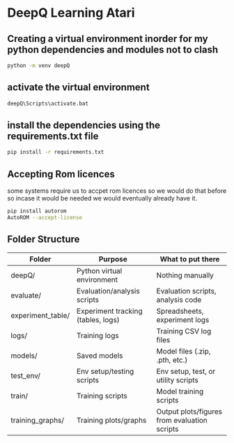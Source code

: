 # DeepQ Learning Atari

## Creating a virtual environment inorder for my python dependencies and modules not to clash
```bash
python -m venv deepQ
```

## activate the virtual environment
```bash
deepQ\Scripts\activate.bat
```

## install the dependencies using the requirements.txt file
```bash
pip install -r requirements.txt
```

## Accepting Rom licences
some systems require us to accpet rom licences so we would do that before
so incase it would be needed we would eventually already have it.
```bash
pip install autorom
AutoROM --accept-license
```

## Folder Structure

| Folder             | Purpose                                 | What to put there                              |
|--------------------|-----------------------------------------|-----------------------------------------------|
| deepQ/             | Python virtual environment              | Nothing manually                              |
| evaluate/          | Evaluation/analysis scripts             | Evaluation scripts, analysis code             |
| experiment_table/  | Experiment tracking (tables, logs)      | Spreadsheets, experiment logs                 |
| logs/              | Training logs                           | Training CSV log files                        |
| models/            | Saved models                            | Model files (.zip, .pth, etc.)                |
| test_env/          | Env setup/testing scripts               | Env setup, test, or utility scripts           |
| train/             | Training scripts                        | Model training scripts                        |
| training_graphs/   | Training plots/graphs                   | Output plots/figures from evaluation scripts  |

